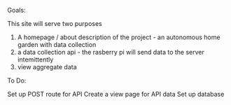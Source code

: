 Goals:

This site will serve two purposes
1. A homepage / about description of the project - an autonomous home garden with data collection 
2. a data collection api - the rasberry pi will send data to the server intemittently 
3. view aggregate data


To Do:

Set up POST route for API
Create a view page for API data
Set up database